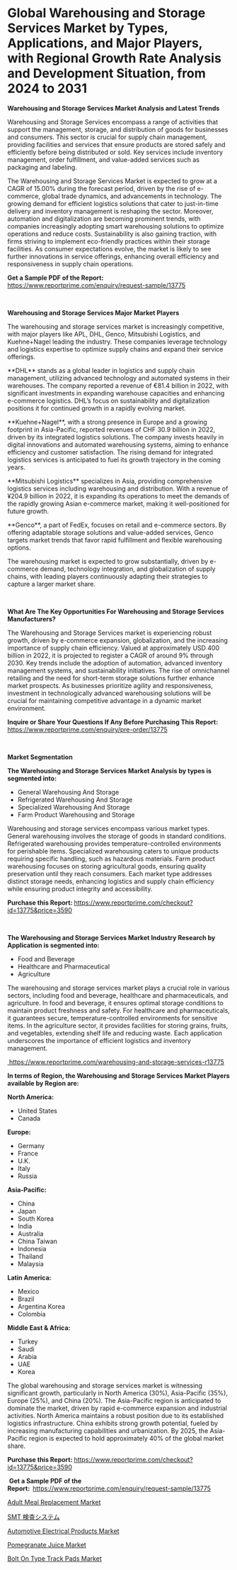 <p><h1>Global Warehousing and Storage Services Market by Types, Applications, and Major Players, with Regional Growth Rate Analysis and Development Situation, from 2024 to 2031</h1></p><p><strong>Warehousing and Storage Services Market Analysis and Latest Trends</strong></p>
<p><p>Warehousing and Storage Services encompass a range of activities that support the management, storage, and distribution of goods for businesses and consumers. This sector is crucial for supply chain management, providing facilities and services that ensure products are stored safely and efficiently before being distributed or sold. Key services include inventory management, order fulfillment, and value-added services such as packaging and labeling.</p><p>The Warehousing and Storage Services Market is expected to grow at a CAGR of 15.00% during the forecast period, driven by the rise of e-commerce, global trade dynamics, and advancements in technology. The growing demand for efficient logistics solutions that cater to just-in-time delivery and inventory management is reshaping the sector. Moreover, automation and digitalization are becoming prominent trends, with companies increasingly adopting smart warehousing solutions to optimize operations and reduce costs. Sustainability is also gaining traction, with firms striving to implement eco-friendly practices within their storage facilities. As consumer expectations evolve, the market is likely to see further innovations in service offerings, enhancing overall efficiency and responsiveness in supply chain operations.</p></p>
<p><strong>Get a Sample PDF of the Report:&nbsp;</strong> <a href="https://www.reportprime.com/enquiry/request-sample/13775">https://www.reportprime.com/enquiry/request-sample/13775</a></p>
<p>&nbsp;</p>
<p><strong>Warehousing and Storage Services Major Market Players</strong></p>
<p><p>The warehousing and storage services market is increasingly competitive, with major players like APL, DHL, Genco, Mitsubishi Logistics, and Kuehne+Nagel leading the industry. These companies leverage technology and logistics expertise to optimize supply chains and expand their service offerings.</p><p>**DHL** stands as a global leader in logistics and supply chain management, utilizing advanced technology and automated systems in their warehouses. The company reported a revenue of €81.4 billion in 2022, with significant investments in expanding warehouse capacities and enhancing e-commerce logistics. DHL’s focus on sustainability and digitalization positions it for continued growth in a rapidly evolving market.</p><p>**Kuehne+Nagel**, with a strong presence in Europe and a growing footprint in Asia-Pacific, reported revenues of CHF 30.9 billion in 2022, driven by its integrated logistics solutions. The company invests heavily in digital innovations and automated warehousing systems, aiming to enhance efficiency and customer satisfaction. The rising demand for integrated logistics services is anticipated to fuel its growth trajectory in the coming years.</p><p>**Mitsubishi Logistics** specializes in Asia, providing comprehensive logistics services including warehousing and distribution. With a revenue of ¥204.9 billion in 2022, it is expanding its operations to meet the demands of the rapidly growing Asian e-commerce market, making it well-positioned for future growth.</p><p>**Genco**, a part of FedEx, focuses on retail and e-commerce sectors. By offering adaptable storage solutions and value-added services, Genco targets market trends that favor rapid fulfillment and flexible warehousing options.</p><p>The warehousing market is expected to grow substantially, driven by e-commerce demand, technology integration, and globalization of supply chains, with leading players continuously adapting their strategies to capture a larger market share.</p></p>
<p>&nbsp;</p>
<p><strong>What Are The Key Opportunities For Warehousing and Storage Services Manufacturers?</strong></p>
<p><p>The Warehousing and Storage Services market is experiencing robust growth, driven by e-commerce expansion, globalization, and the increasing importance of supply chain efficiency. Valued at approximately USD 400 billion in 2022, it is projected to register a CAGR of around 9% through 2030. Key trends include the adoption of automation, advanced inventory management systems, and sustainability initiatives. The rise of omnichannel retailing and the need for short-term storage solutions further enhance market prospects. As businesses prioritize agility and responsiveness, investment in technologically advanced warehousing solutions will be crucial for maintaining competitive advantage in a dynamic market environment.</p></p>
<p><strong>Inquire or Share Your Questions If Any Before Purchasing This Report:</strong> <a href="https://www.reportprime.com/enquiry/pre-order/13775">https://www.reportprime.com/enquiry/pre-order/13775</a></p>
<p>&nbsp;</p>
<p><strong>Market Segmentation</strong></p>
<p><strong>The Warehousing and Storage Services Market Analysis by types is segmented into:</strong></p>
<p><ul><li>General Warehousing And Storage</li><li>Refrigerated Warehousing And Storage</li><li>Specialized Warehousing And Storage</li><li>Farm Product Warehousing and Storage</li></ul></p>
<p><p>Warehousing and storage services encompass various market types. General warehousing involves the storage of goods in standard conditions. Refrigerated warehousing provides temperature-controlled environments for perishable items. Specialized warehousing caters to unique products requiring specific handling, such as hazardous materials. Farm product warehousing focuses on storing agricultural goods, ensuring quality preservation until they reach consumers. Each market type addresses distinct storage needs, enhancing logistics and supply chain efficiency while ensuring product integrity and accessibility.</p></p>
<p><strong>Purchase this Report:&nbsp;</strong><a href="https://www.reportprime.com/checkout?id=13775&price=3590">https://www.reportprime.com/checkout?id=13775&price=3590</a></p>
<p>&nbsp;</p>
<p><strong>The Warehousing and Storage Services Market Industry Research by Application is segmented into:</strong></p>
<p><ul><li>Food and Beverage</li><li>Healthcare and Pharmaceutical</li><li>Agriculture</li></ul></p>
<p><p>The warehousing and storage services market plays a crucial role in various sectors, including food and beverage, healthcare and pharmaceuticals, and agriculture. In food and beverage, it ensures optimal storage conditions to maintain product freshness and safety. For healthcare and pharmaceuticals, it guarantees secure, temperature-controlled environments for sensitive items. In the agriculture sector, it provides facilities for storing grains, fruits, and vegetables, extending shelf life and reducing waste. Each application underscores the importance of efficient logistics and inventory management.</p></p>
<p><a href="https://www.reportprime.com/warehousing-and-storage-services-r13775">&nbsp;https://www.reportprime.com/warehousing-and-storage-services-r13775</a></p>
<p><strong>In terms of Region, the Warehousing and Storage Services Market Players available by Region are:</strong></p>
<p>
    <p> <strong> North America: </strong>
        <ul>
            <li>United States</li>
            <li>Canada</li>
        </ul>
        </p> 
    <p> <strong> Europe: </strong>
        <ul>
            <li>Germany</li>
            <li>France</li>
            <li>U.K.</li>
            <li>Italy</li>
            <li>Russia</li>
        </ul>
        </p> 
    <p> <strong> Asia-Pacific: </strong>
        <ul>
            <li>China</li>
            <li>Japan</li>
            <li>South Korea</li>
            <li>India</li>
            <li>Australia</li>
            <li>China Taiwan</li>
            <li>Indonesia</li>
            <li>Thailand</li>
            <li>Malaysia</li>
        </ul>
        </p> 
    <p> <strong> Latin America: </strong>
        <ul>
            <li>Mexico</li>
            <li>Brazil</li>
            <li>Argentina Korea</li>
            <li>Colombia</li>
        </ul>
        </p> 
    <p> <strong> Middle East & Africa: </strong>
        <ul>
            <li>Turkey</li>
            <li>Saudi</li>
            <li>Arabia</li>
            <li>UAE</li>
            <li>Korea</li>
        </ul>
    </p>
    </p>
<p><p>The global warehousing and storage services market is witnessing significant growth, particularly in North America (30%), Asia-Pacific (35%), Europe (25%), and China (20%). The Asia-Pacific region is anticipated to dominate the market, driven by rapid e-commerce expansion and industrial activities. North America maintains a robust position due to its established logistics infrastructure. China exhibits strong growth potential, fueled by increasing manufacturing capabilities and urbanization. By 2025, the Asia-Pacific region is expected to hold approximately 40% of the global market share.</p></p>
<p><strong>Purchase this Report: </strong><a href="https://www.reportprime.com/checkout?id=13775&price=3590">https://www.reportprime.com/checkout?id=13775&price=3590</a></p>
<p>&nbsp;<strong>Get a Sample PDF of the Report:&nbsp;&nbsp;</strong><a href="https://www.reportprime.com/enquiry/request-sample/13775">https://www.reportprime.com/enquiry/request-sample/13775</a></p>
<p><strong></strong></p>
<p><p><a href="https://www.linkedin.com/pulse/adult-meal-replacement-market-outlook-forecast-from-2024-2031-ltqvf?trackingId=qMt%2FMPBWT7WjTgcpxaOk%2Fw%3D%3D">Adult Meal Replacement Market</a></p><p><a href="https://medium.com/@qirvhhyf42/smt-inspection-systems-market-%E3%81%AE%E3%82%B0%E3%83%AD%E3%83%BC%E3%83%90%E3%83%AB%E5%B8%82%E5%A0%B4%E6%A6%82%E8%A6%81%E3%81%AF-%E4%B8%96%E7%95%8C%E3%81%8A%E3%82%88%E3%81%B3%E4%B8%BB%E8%A6%81%E5%B8%82%E5%A0%B4%E3%81%AB%E3%81%8A%E3%81%91%E3%82%8B%E6%A5%AD%E7%95%8C%E3%81%AB%E5%BD%B1%E9%9F%BF%E3%82%92%E4%B8%8E%E3%81%88%E3%82%8B%E4%B8%BB%E8%A6%81%E3%81%AA%E3%83%88%E3%83%AC%E3%83%B3%E3%83%89%E3%81%AB%E3%81%A4%E3%81%84%E3%81%A6-%E7%8B%AC%E8%87%AA%E3%81%AE%E8%A6%96%E7%82%B9%E3%82%92%E6%8F%90%E4%BE%9B%E3%81%97%E3%81%BE%E3%81%99-6590b3e29bd0">SMT 検査システム</a></p><p><a href="https://github.com/napierswinnyfg/Market-Research-Report-List-1/blob/main/automotive-electrical-products-market.md">Automotive Electrical Products Market</a></p><p><a href="https://www.linkedin.com/pulse/future-ready-strategic-insights-global-pomegranate-juice-market-57bff?trackingId=%2BmJKXKH4TGikpJ41JAc0%2BQ%3D%3D">Pomegranate Juice Market</a></p><p><a href="https://issuu.com/reportprime-2/docs/bolt-on-type-track-pads-market-size_bc4e18fe43e748">Bolt On Type Track Pads Market</a></p></p>